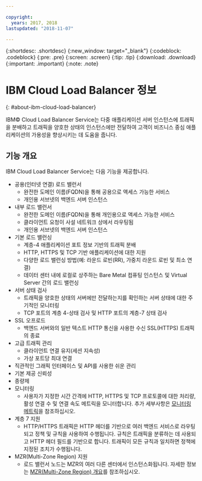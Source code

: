 ```yaml
---

copyright:
  years: 2017, 2018
lastupdated: "2018-11-07"

---
```


{:shortdesc: .shortdesc}
{:new_window: target="_blank"}
{:codeblock: .codeblock}
{:pre: .pre}
{:screen: .screen}
{:tip: .tip}
{:download: .download}
{:important: .important}
{:note: .note}

# IBM Cloud Load Balancer 정보
{: #about-ibm-cloud-load-balancer}

IBM© Cloud Load Balancer Service는 다중 애플리케이션 서버 인스턴스에 트래픽을 분배하고 트래픽을 양호한 상태의 인스턴스에만 전달하여 고객이 비즈니스 중심 애플리케이션의 가용성을 향상시키는 데 도움을 줍니다.

## 기능 개요
IBM Cloud Load Balancer Service는 다음 기능을 제공합니다.

* 공용(인터넷 연결) 로드 밸런서
	* 완전한 도메인 이름(FQDN)을 통해 공용으로 액세스 가능한 서비스
	* 개인용 서브넷의 백엔드 서버 인스턴스
* 내부 로드 밸런서
	* 완전한 도메인 이름(FQDN)을 통해 개인용으로 액세스 가능한 서비스
	* 클라이언트 요청이 사설 네트워크 상에서 라우팅됨
	* 개인용 서브넷의 백엔드 서버 인스턴스
* 기본 로드 밸런싱
	* 계층-4 애플리케이션 포트 정보 기반의 트래픽 분배
	* HTTP, HTTPS 및 TCP 기반 애플리케이션에 대한 지원
	* 다양한 로드 밸런싱 방법(예: 라운드 로빈(RR), 가중치 라운드 로빈 및 최소 연결)
	* 데이터 센터 내에 로컬로 상주하는 Bare Metal 컴퓨팅 인스턴스 및 Virtual Server 간의 로드 밸런싱
* 서버 상태 검사
	* 트래픽을 양호한 상태의 서버에만 전달하는지를 확인하는 서버 상태에 대한 주기적인 모니터링
	* TCP 포트의 계층 4-상태 검사 및 HTTP 포트의 계층-7 상태 검사
* SSL 오프로드
	* 백엔드 서버와의 일반 텍스트 HTTP 통신을 사용한 수신 SSL(HTTPS) 트래픽의 종료
* 고급 트래픽 관리
	* 클라이언트 연결 유지(세션 지속성)
	* 가상 포트당 최대 연결
* 직관적인 그래픽 인터페이스 및 API를 사용한 쉬운 관리
* 기본 제공 신뢰성
* 종량제
* 모니터링
    * 사용자가 지정한 시간 간격에 HTTP, HTTPS 및 TCP 프로토콜에 대한 처리량, 활성 연결 수 및 연결 속도 메트릭을 모니터합니다. 추가 세부사항은 [모니터링 메트릭](/docs/infrastructure/loadbalancer-service?topic=loadbalancer-service-monitoring-metrics-with-ibm-cloud-load-balancer)을 참조하십시오.
* 계층 7 지원
    * HTTP/HTTPS 트래픽은 HTTP 헤더를 기반으로 여러 백엔드 서비스로 라우팅되고 정책 및 규칙을 사용하여 수행됩니다. 규칙은 트래픽을 분류하는 데 사용되고 HTTP 헤더 필드를 기반으로 합니다. 트래픽이 모든 규칙과 일치하면 정책에 지정된 조치가 수행됩니다.
* MZR(Multi-Zone Region) 지원
    * 로드 밸런서 노드는 MZR의 여러 다른 센터에서 인스턴스화됩니다. 자세한 정보는 [MZR(Multi-Zone Region) 개요](/docs/infrastructure/loadbalancer-service?topic=loadbalancer-service-multi-zone-region-mzr-overview)를 참조하십시오.
